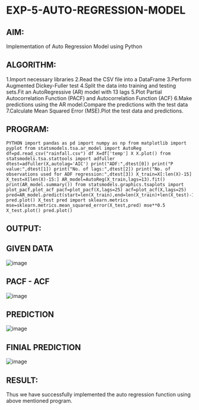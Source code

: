 # EXP-5-AUTO-REGRESSION-MODEL

## AIM:
Implementation of Auto Regression Model using Python

## ALGORITHM:
1.Import necessary libraries
2.Read the CSV file into a DataFrame
3.Perform Augmented Dickey-Fuller test
4.Split the data into training and testing sets.Fit an AutoRegressive (AR) model with 13 lags
5.Plot Partial Autocorrelation Function (PACF) and Autocorrelation Function (ACF)
6.Make predictions using the AR model.Compare the predictions with the test data
7.Calculate Mean Squared Error (MSE).Plot the test data and predictions.
## PROGRAM:
```
PYTHON import pandas as pd import numpy as np from matplotlib import pyplot from statsmodels.tsa.ar_model import AutoReg df=pd.read_csv("rainfall.csv") df X=df['temp'] X X.plot() from statsmodels.tsa.stattools import adfuller dtest=adfuller(X,autolag='AIC') print("ADF:",dtest[0]) print("P value:",dtest[1]) print("No. of lags:",dtest[2]) print("No. of observations used for ADF regression:",dtest[3]) X_train=X[:len(X)-15] X_test=X[len(X)-15:] AR_model=AutoReg(X_train,lags=13).fit() print(AR_model.summary()) from statsmodels.graphics.tsaplots import plot_pacf,plot_acf pacf=plot_pacf(X,lags=25) acf=plot_acf(X,lags=25) pred=AR_model.predict(start=len(X_train),end=len(X_train)+len(X_test)-1,dynamic=False) pred.plot() X_test pred import sklearn.metrics mse=sklearn.metrics.mean_squared_error(X_test,pred) mse**0.5 X_test.plot() pred.plot()
```
## OUTPUT:
## GIVEN DATA
![image](https://github.com/Syam-tej/EXP-5-AUTO-REGRESSION-MODEL/assets/93427224/6bf0131f-7057-428c-912a-3daa0ebc2336)

## PACF - ACF
![image](https://github.com/Syam-tej/EXP-5-AUTO-REGRESSION-MODEL/assets/93427224/365f275d-ca1e-40e6-84a1-dc665455809c)

## PREDICTION
![image](https://github.com/Syam-tej/EXP-5-AUTO-REGRESSION-MODEL/assets/93427224/663ed1f3-51bd-44c3-b18d-122a6eafee1e)

## FINIAL PREDICTION
![image](https://github.com/Syam-tej/EXP-5-AUTO-REGRESSION-MODEL/assets/93427224/e8bb2581-bf72-443e-b2ae-dcc79d2c70f5)

## RESULT:
Thus we have successfully implemented the auto regression function using above mentioned program.
